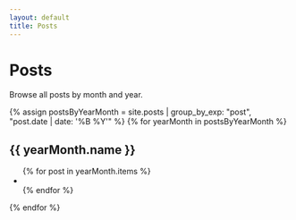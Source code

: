 ```yaml
---
layout: default
title: Posts
---
```


# Posts

Browse all posts by month and year.

{% assign postsByYearMonth = site.posts | group_by_exp: "post", "post.date | date: '%B %Y'" %}
{% for yearMonth in postsByYearMonth %}
  <h2>{{ yearMonth.name }}</h2>
  <ul>
    {% for post in yearMonth.items %}
      <li><a href="{{ post.url }}" style="color: white;">{{ post.title }}</a></li>
    {% endfor %}
  </ul>
{% endfor %}
